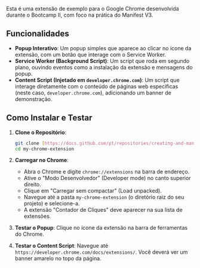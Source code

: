 Esta é uma extensão de exemplo para o Google Chrome desenvolvida durante o Bootcamp II, com foco na prática do Manifest V3.

## Funcionalidades

* **Popup Interativo**: Um popup simples que aparece ao clicar no ícone da extensão, com um botão que interage com o Service Worker.
* **Service Worker (Background Script)**: Um script que roda em segundo plano, ouvindo eventos como a instalação da extensão e mensagens do popup.
* **Content Script (Injetado em `developer.chrome.com`)**: Um script que interage diretamente com o conteúdo de páginas web específicas (neste caso, `developer.chrome.com`), adicionando um banner de demonstração.

## Como Instalar e Testar

1.  **Clone o Repositório**:
    ```bash
    git clone [https://docs.github.com/pt/repositories/creating-and-managing-repositories/quickstart-for-repositories](https://docs.github.com/pt/repositories/creating-and-managing-repositories/quickstart-for-repositories)
    cd my-chrome-extension
    ```
2.  **Carregar no Chrome**:
    * Abra o Chrome e digite `chrome://extensions` na barra de endereço.
    * Ative o "Modo Desenvolvedor" (Developer mode) no canto superior direito.
    * Clique em "Carregar sem compactar" (Load unpacked).
    * Navegue até a pasta `my-chrome-extension` (o diretório raiz do seu projeto) e selecione-a.
    * A extensão "Contador de Cliques" deve aparecer na sua lista de extensões.

3.  **Testar o Popup**: Clique no ícone da extensão na barra de ferramentas do Chrome.
4.  **Testar o Content Script**: Navegue até `https://developer.chrome.com/docs/extensions/`. Você deverá ver um banner amarelo no topo da página.
